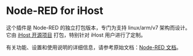 # Node-RED for iHost

这个插件是 Node-RED 的独立打包版本，专门为支持 linux/arm/v7 架构而设计。它由 [iHost 开源项目](https://github.com/iHost-Open-Source-Project) 打包，特别针对 iHost 用户进行了定制。

有关功能、设置和使用说明的详细信息，请参考原始文档：[Node-RED 文档](https://github.com/hassio-addons/addon-node-red/blob/main/node-red/DOCS.md)。